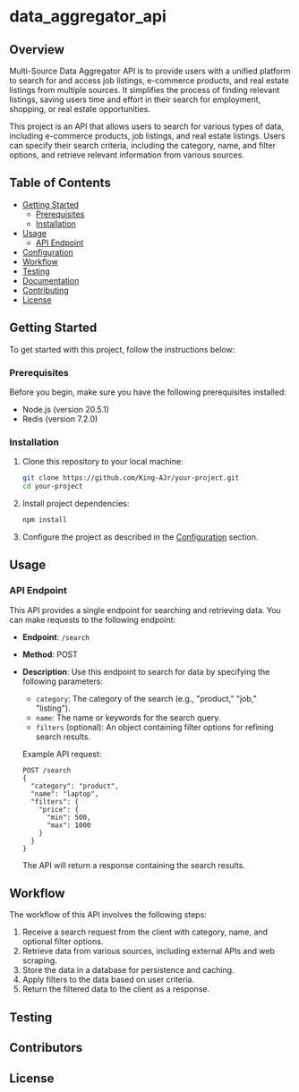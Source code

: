 # data_aggregator_api

## Overview
Multi-Source Data Aggregator API is to provide users with a unified platform to search for and access job listings, e-commerce products, and real estate listings from multiple sources. It simplifies the process of finding relevant listings, saving users time and effort in their search for employment, shopping, or real estate opportunities.

This project is an API that allows users to search for various types of data, including e-commerce products, job listings, and real estate listings. Users can specify their search criteria, including the category, name, and filter options, and retrieve relevant information from various sources.

## Table of Contents

- [Getting Started](#getting-started)
  - [Prerequisites](#prerequisites)
  - [Installation](#installation)
- [Usage](#usage)
  - [API Endpoint](#api-endpoint)
- [Configuration](#configuration)
- [Workflow](#workflow)
- [Testing](#testing)
- [Documentation](#documentation)
- [Contributing](#contributing)
- [License](#license)

## Getting Started

To get started with this project, follow the instructions below:

### Prerequisites

Before you begin, make sure you have the following prerequisites installed:

- Node.js (version 20.5.1)
- Redis (version 7.2.0)

### Installation

1. Clone this repository to your local machine:

   ```bash
   git clone https://github.com/King-AJr/your-project.git
   cd your-project
   ```

2. Install project dependencies:

   ```bash
   npm install
   ```

3. Configure the project as described in the [Configuration](#configuration) section.

## Usage

### API Endpoint

This API provides a single endpoint for searching and retrieving data. You can make requests to the following endpoint:

- **Endpoint**: `/search`
- **Method**: POST
- **Description**: Use this endpoint to search for data by specifying the following parameters:

  - `category`: The category of the search (e.g., "product," "job," "listing").
  - `name`: The name or keywords for the search query.
  - `filters` (optional): An object containing filter options for refining search results.

  Example API request:

  ```http
  POST /search
  {
    "category": "product",
    "name": "laptop",
    "filters": {
      "price": {
        "min": 500,
        "max": 1000
      }
    }
  }
  ```

  The API will return a response containing the search results.



## Workflow

The workflow of this API involves the following steps:

1. Receive a search request from the client with category, name, and optional filter options.
2. Retrieve data from various sources, including external APIs and web scraping.
3. Store the data in a database for persistence and caching.
4. Apply filters to the data based on user criteria.
5. Return the filtered data to the client as a response.

## Testing


## Contributors



## License

